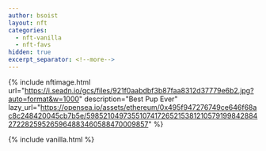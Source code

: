 ```yaml
---
author: bsoist
layout: nft
categories:
  - nft-vanilla
  - nft-favs
hidden: true
excerpt_separator: <!--more-->
---
```

{% include nftimage.html 
url="https://i.seadn.io/gcs/files/921f0aabdbf3b87faa8312d37779e6b2.jpg?auto=format&w=1000"
description="Best Pup Ever"
lazy_url="https://opensea.io/assets/ethereum/0x495f947276749ce646f68ac8c248420045cb7b5e/5985210497355107417265215381210579199842884272282595265964883460588470009857"
%}


<!--more-->
{% include vanilla.html %}
